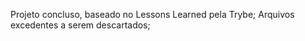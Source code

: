 Projeto concluso, baseado no Lessons Learned pela Trybe;
Arquivos excedentes a serem descartados;
<!-- Olá, Tryber!
Esse é apenas um arquivo inicial para o README do seu projeto no qual você pode customizar e reutilizar todas as vezes que for executar o trybe-publisher.

Para deixá-lo com a sua cara, basta alterar o seguinte arquivo da sua máquina: ~/.student-repo-publisher/custom/_NEW_README.md

É essencial que você preencha esse documento por conta própria, ok?
Não deixe de usar nossas dicas de escrita de README de projetos, e deixe sua criatividade brilhar!
:warning: IMPORTANTE: você precisa deixar nítido:
- quais arquivos/pastas foram desenvolvidos por você; 
- quais arquivos/pastas foram desenvolvidos por outra pessoa estudante;
- quais arquivos/pastas foram desenvolvidos pela Trybe.
-->
